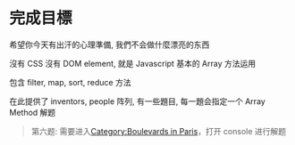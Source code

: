 # 完成目標

希望你今天有出汗的心理準備, 我們不会做什麼漂亮的东西

沒有 CSS 沒有 DOM element, 就是 Javascript 基本的 Array 方法运用

包含 filter, map, sort, reduce 方法

在此提供了 inventors, people 阵列, 有一些題目, 每一題会指定一个 Array Method 解题

> 第六题: 需要进入[Category:Boulevards in Paris](https://en.wikipedia.org/wiki/Category:Boulevards_in_Paris)，打开 console 进行解题
